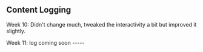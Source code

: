 ## Content Logging
Week 10: Didn't change much, tweaked the interactivity a bit but improved it slightly.

Week 11: log coming soon -----
